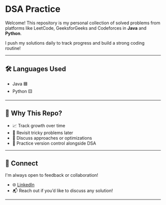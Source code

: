 
# DSA Practice

Welcome! This repository is my personal collection of solved problems from platforms like LeetCode, GeeksforGeeks and Codeforces in **Java** and **Python**.

I push my solutions daily to track progress and build a strong coding routine!



---

## 🛠 Languages Used

- Java 🟦
- Python 🟨

---


## 📌 Why This Repo?

- 📈 Track growth over time
- 🔁 Revisit tricky problems later
- 💬 Discuss approaches or optimizations
- 🧪 Practice version control alongside DSA

---

## 🚀 Connect

I'm always open to feedback or collaboration!

- 🌐 [LinkedIn](https://www.linkedin.com/in/ramyashree-mummuderlapalli-krishnaiah/)
- 📬 Reach out if you’d like to discuss any solution!

---
